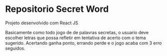 #  Repositorio Secret Word
Projeto desenvolvido com React JS 

Basicamente como todo jogo de de palavras secretas, o usuario deve escolher letras que possa refletir em tentativa de acerto com o tema sugerido. Acertando ganha ponto, errando perde e  o jogo acaba com 3 erro seguidos.

